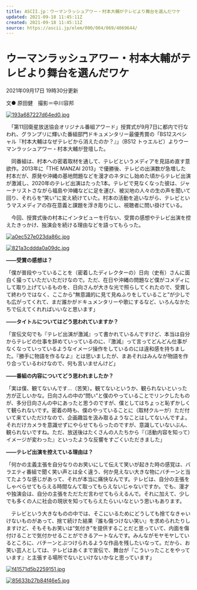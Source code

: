 ```yaml
---
title: ASCII.jp：ウーマンラッシュアワー・村本大輔がテレビより舞台を選んだワケ
updated: 2021-09-18 11:45:11Z
created: 2021-09-18 11:45:11Z
source: https://ascii.jp/elem/000/004/069/4069644/
---
```


# ウーマンラッシュアワー・村本大輔がテレビより舞台を選んだワケ

2021年09月17日 19時30分更新

文● 原田健　撮影＝中川容邦

[![193a687227d64ed0.jpg](../_resources/193a687227d64ed0.jpg)](https://ascii.jp/elem/000/003/257/3257249/img.html)

　「第11回衛星放送協会オリジナル番組アワード」授賞式が9月7日に都内で行なわれ、グランプリに輝いた番組部門ドキュメンタリー最優秀賞の「BS12スペシャル『村本大輔はなぜテレビから消えたのか？』」（BS12 トゥエルビ）よりウーマンラッシュアワー・村本大輔が登壇した。

　同番組は、村本への密着取材を通して、テレビというメディアを見詰め直す意欲作。2013年に「THE MANZAI 2013」で優勝後、テレビの出演数が急増した村本だが、原発や沖縄の基地問題などを漫才のネタにし始めた頃からテレビ出演が激減し、2020年のテレビ出演はたった1本。テレビで見なくなった彼は、ジャーナリストさながら福島や沖縄などに足を運び、被災地の人々の生の声を聞いて回り、それらを“笑い”に変え続けていた。村本の活動を追いながら、テレビというマスメディアの存在意義と課題を浮き彫りにし、視聴者に問い掛けている。

　今回、授賞式後の村本にインタビューを行ない、受賞の感想やテレビ出演を控えたきっかけ、独演会を続ける理由などを語ってもらった。

[![a0ec527e023da86c.jpg](../_resources/a0ec527e023da86c.jpg)](https://ascii.jp/elem/000/003/257/3257250/img.html)

[![821a3cddda0a09dc.jpg](../_resources/821a3cddda0a09dc.jpg)](https://ascii.jp/elem/000/003/257/3257252/img.html)

**――受賞の感想は？**

「僕が普段やっていることを（密着したディレクターの）日向（史有）さんに面白く撮っていただいただけなので。ただ、在日や沖縄の問題など僕がコメディにして取り上げているものを、日向さんが大きな光で照らしてくれたので、受賞して終わりではなく、ここから“無意識的に見て見ぬふりをしていること”が少しでも広がってくれて、まだ誰かがドキュメンタリーや歌にするなど、いろんなかたちで伝えてくれればいいなと思います」

**――タイトルについてはどう思われていますか？**

「宣伝文句でも『テレビ出演が激減』って書かれているんですけど、本当は自分からテレビの仕事を辞めていっているのに、『激減』って言ってどんどん仕事がなくなっていっているようなイメージ操作をしているのには違和感を持ちました。『勝手に物語を作るなよ』とは思いましたが、まあそれはみんなが物語を作り合っているわけなので、何も言いませんけど」

**――番組の内容についてどう思われましたか？**

「実は僕、観てないんです…（苦笑）。観てないというか、観られないといった方が正しいかな。日向さんの中の“問い”と僕のやっていることでリンクしたものが、多分日向さんの中にあったと思うのですが、僕としてはちょっと恥ずかしくて観られないです。密着の時も、僕のやっていることに（取材クルーが）ただ付いて来ていただけなので、企画趣旨を汲み取るようなことはしてないんですよ。それだけカメラを意識せずにやらせてもらったのですが、意識していないぶん、観られないですね。ただ、放送後はたくさんの人たちから『（活動内容を知って）イメージが変わった』といったような反響をすごくいただきました」

**――テレビ出演を控えている理由は？**

「何かの主義主張を自分なりのお笑いにして伝えて笑いが起きた時の感覚は、バラエティ番組で聞く笑い声とは全く違う、何か見えない大きな物にバチーンと当てたような感じがあって、それが本当に痛快なんです。テレビは、自分の主張をしゃべらせてもらえる時間なんて取ってもらえないじゃないですか。でも、漫才や独演会は、自分の主張をただただ言わせてもらえるんで。それに加えて、少しでも多くの人に社会の現状を知ってもらえたらいいなという思いもあります。

　テレビという大きなものの中では、そこにいるためにどうしても捨てなきゃいけないものがあって、捨て続けた結果『誰も傷つけない笑い』を求められたりしますけど、そもそもお笑いは“気付き”を提供することだと思っていて、内面を傷付けることで気付かせることができるアートなんです。みんながモヤモヤしているところに、バチーンとぶつけられるような作品を残したいなって。だから、お笑い芸人としては、テレビはあくまで宣伝で、舞台が『こういったことをやっています』と主張する場所でないといけないかなと思っています」

[![f41571d5b2259151.jpg](../_resources/f41571d5b2259151.jpg)](https://ascii.jp/elem/000/003/257/3257251/img.html)

[![85633b27b84f46e5.jpg](../_resources/85633b27b84f46e5.jpg)](https://ascii.jp/eiseihoso-award2021)